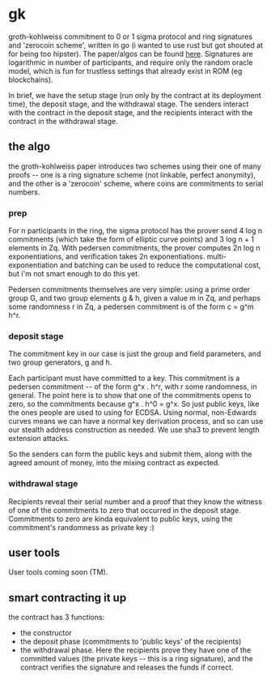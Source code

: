 # gk

groth-kohlweiss commitment to 0 or 1 sigma protocol and ring signatures and
'zerocoin scheme', written in go (i wanted to use rust but got shouted at
for being too hipster). The paper/algos can be found
[here](https://eprint.iacr.org/2014/764). Signatures are logarithmic in
number of participants, and require only the random oracle model, which is
fun for trustless settings that already exist in ROM (eg blockchains).

In brief, we have the setup stage (run only by the contract at its deployment
time), the deposit stage, and the withdrawal stage. The senders interact with
the contract in the deposit stage, and the recipients interact with the contract
in the withdrawal stage.


## the algo

the groth-kohlweiss paper introduces two schemes using their one of many proofs
-- one is a ring signature scheme (not linkable, perfect anonymity), and the other
is a 'zerocoin' scheme, where coins are commitments to serial numbers.

### prep

For n participants in the ring, the sigma protocol has the prover send 4 log n
commitments (which take the form of elliptic curve points) and 3 log n + 1
elements in Zq.  With pedersen commitments, the prover computes 2n log n
exponentiations, and verification takes 2n exponentiations.
multi-exponentiation and batching can be used to reduce the computational
cost, but i'm not smart enough to do this yet.

Pedersen commitments themselves are very simple: using a prime order group G,
and two group elements g & h, given a value m in Zq, and perhaps some
randomness r in Zq, a pedersen commitment is of the form c = g^m h^r.

### deposit stage

The commitment key in our case is just the group and field parameters, and two group
generators, g and h.

Each participant must have committed to a key. This commitment is a pedersen commitment
-- of the form g^x . h^r, with r some randomness, in general. The point here is to show
that one of the commitments opens to zero, so the commitments because g^x . h^0 = g^x.
So just public keys, like the ones people are used to using for ECDSA. Using normal,
non-Edwards curves means we can have a normal key derivation process, and so can use our
stealth address construction as needed. We use sha3 to prevent length extension attacks.

So the senders can form the public keys and submit them, along with the agreed amount of
money, into the mixing contract as expected.

### withdrawal stage

Recipients reveal their serial number and a proof that they know the witness of one of the
commitments to zero that occurred in the deposit stage. Commitments to zero are kinda equivalent
to public keys, using the commitment's randomness as private key :)


## user tools

User tools coming soon (TM).

## smart contracting it up

the contract has 3 functions:
- the constructor
- the deposit phase (commitments to 'public keys' of the recipients)
- the withdrawal phase. Here the recipients prove they have one of the committed
  values (the private keys -- this is a ring signature), and the contract
  verifies the signature and releases the funds if correct.
